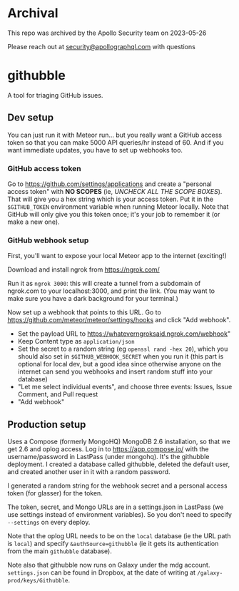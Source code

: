 # Archival
This repo was archived by the Apollo Security team on 2023-05-26

Please reach out at security@apollographql.com with questions


# githubble

A tool for triaging GitHub issues.

## Dev setup

You can just run it with Meteor run... but you really want a GitHub access token
so that you can make 5000 API queries/hr instead of 60.  And if you want
immediate updates, you have to set up webhooks too.

### GitHub access token

Go to https://github.com/settings/applications and create a "personal access
token" with **NO SCOPES** (ie, *UNCHECK ALL THE SCOPE BOXES*). That will give
you a hex string which is your access token.  Put it in the `$GITHUB_TOKEN`
environment variable when running Meteor locally.  Note that GitHub will only
give you this token once; it's your job to remember it (or make a new one).

### GitHub webhook setup

First, you'll want to expose your local Meteor app to the internet (exciting!)

Download and install ngrok from https://ngrok.com/

Run it as `ngrok 3000`: this will create a tunnel from a subdomain of ngrok.com
to your localhost:3000, and print the link.  (You may want to make sure you have
a dark background for your terminal.)

Now set up a webhook that points to this URL. Go to https://github.com/meteor/meteor/settings/hooks and click "Add webhook".

- Set the payload URL to https://whateverngroksaid.ngrok.com/webhook"
- Keep Content type as `application/json`
- Set the secret to a random string (eg `openssl rand -hex 20`), which you should
  also set in `$GITHUB_WEBHOOK_SECRET` when you run it (this part is optional
  for local dev, but a good idea since otherwise anyone on the internet can
  send you webhooks and insert random stuff into your database)
- "Let me select individual events", and choose three events: Issues, Issue
  Comment, and Pull request
- "Add webhook"

## Production setup

Uses a Compose (formerly MongoHQ) MongoDB 2.6 installation, so that we get 2.6
and oplog access.  Log in to https://app.compose.io/ with the username/password
in LastPass (under mongohq). It's the githubble deployment. I created a database
called githubble, deleted the default user, and created another user in it with
a random password.

I generated a random string for the webhook secret and a personal access token
(for glasser) for the token.

The token, secret, and Mongo URLs are in a settings.json in LastPass (we use
settings instead of environment variables). So you don't need to specify
`--settings` on every deploy.

Note that the oplog URL needs to be on the `local` database (ie the URL path is
`local`) and specify `&authSource=githubble` (ie it gets its authentication from
the main `githubble` database).

Note also that githubble now runs on Galaxy under the mdg account. `settings.json` can be found in Dropbox, at the date of writing at `/galaxy-prod/keys/Githubble`.
